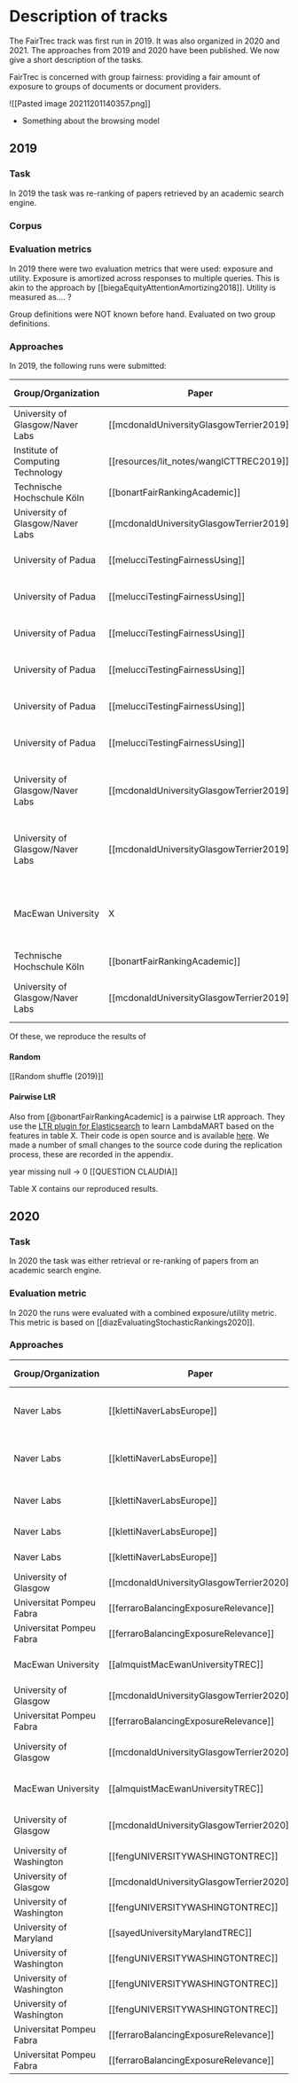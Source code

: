 # Description of tracks
The FairTrec track was first run in 2019. It was also organized in 2020 and 2021. The approaches from 2019 and 2020 have been published. We now give a short description of the tasks.

FairTrec is concerned with group fairness: providing a fair amount of exposure to groups of documents or document providers.

![[Pasted image 20211201140357.png]]


- Something about the browsing model

## 2019
### Task
In 2019 the task was re-ranking of papers retrieved by an academic search engine. 

### Corpus

### Evaluation metrics
In 2019 there were two evaluation metrics that were used: exposure and utility. Exposure is amortized across responses to multiple queries. This is akin to the approach by [[biegaEquityAttentionAmortizing2018]].
Utility is measured as.... ?

Group definitions were NOT known before hand.
Evaluated on two group definitions.

### Approaches
In 2019, the following runs were submitted:

| Group/Organization                | Paper                                    | Run name        | Utility | Fairness (H) | Fairness (IMF) | Total (H) | Total (IMF) | Approach category | Engine            | Approach                                                                                                                                                                       |
| --------------------------------- | ---------------------------------------- | --------------- | ------- | ------------ | -------------- | --------- | ----------- | ----------------- | ----------------- | ------------------------------------------------------------------------------------------------------------------------------------------------------------------------------ |
| University of Glasgow/Naver Labs  | [[mcdonaldUniversityGlasgowTerrier2019]] | uognleDivAAsp   | 0.5612  | 0.0585       | 0.0059         | 1.5027    | 1.5553      | Diversification   | Terrier 5.2       | DPH (Divergence from Randomness) + diversification with xQuaD                                                                                                                  |
| Institute of Computing Technology | [[resources/lit_notes/wangICTTREC2019]]  | first           | 0.5507  | 0.0456       | 0.0428         | 1.5051    | 1.5079      | Greedy            | MongoDB           | Sort by relevance with BERT, greedy swapping for fairness                                                                                                                      |
| Technische Hochschule Köln        | [[bonartFairRankingAcademic]]            | fair_random     | 0.5476  | 0.0405       | 0.0326         | 1.5071    | 1.515       | Random            | ES                | Random shuffle                                                                                                                                                                 |
| University of Glasgow/Naver Labs  | [[mcdonaldUniversityGlasgowTerrier2019]] | uognleDivAJc    | 0.5544  | 0.0449       | 0.0352         | 1.5095    | 1.5192      | Diversification   | Terrier 5.2       | DPH (Divergence from Randomness) + diversification with xQuaD                                                                                                                  |
| University of Padua               | [[melucciTestingFairnessUsing]]          | QUARTZ-e0.00500 | 0.6239  | 0.1112       | 0.0191         | 1.5127    | 1.6048      | Term weighting    | ES                | BM25 scores on abstract, title, entities + logarithm over distribution of relevant/irrelevant docs                                                                             |
| University of Padua               | [[melucciTestingFairnessUsing]]          | QUARTZ-e0.00200 | 0.6230  | 0.1071       | 0.0348         | 1.5159    | 1.5882      | Term weighting    | ES                | BM25 scores on abstract, title, entities + logarithm over distribution of relevant/irrelevant docs                                                                             |
| University of Padua               | [[melucciTestingFairnessUsing]]          | QUARTZ-e0.00100 | 0.6228  | 0.1068       | 0.0347         | 1.516     | 1.5881      | Term weighting    | ES                | BM25 scores on abstract, title, entities + logarithm over distribution of relevant/irrelevant docs                                                                             |
| University of Padua               | [[melucciTestingFairnessUsing]]          | QUARTZ-e0.01000 | 0.6273  | 0.1097       | 0.0198         | 1.5176    | 1.6075      | Term weighting    | ES                | BM25 scores on abstract, title, entities + logarithm over distribution of relevant/irrelevant docs                                                                             |
| University of Padua               | [[melucciTestingFairnessUsing]]          | QUARTZ-e0.00010 | 0.6241  | 0.1059       | 0.0330         | 1.5182    | 1.5911      | Term weighting    | ES                | BM25 scores on abstract, title, entities + logarithm over distribution of relevant/irrelevant docs                                                                             |
| University of Padua               | [[melucciTestingFairnessUsing]]          | QUARTZ-e0.00001 | 0.6247  | 0.1036       | 0.0332         | 1.5211    | 1.5915      | Term weighting    | ES                | BM25 scores on abstract, title, entities + logarithm over distribution of relevant/irrelevant docs                                                                             |
| University of Glasgow/Naver Labs  | [[mcdonaldUniversityGlasgowTerrier2019]] | ugonleSgbrUtil  | 0.6151  | 0.0482       | 0.0649         | 1.5669    | 1.5502      | Greedy            | Terrier 5.2       | uognleMaxUtil + pre-ordering based on previously received exposure + brute force re-ranking based on utility and exposure discrepancy                                          |
| University of Glasgow/Naver Labs  | [[mcdonaldUniversityGlasgowTerrier2019]] | uognleSgbrFair  | 0.6151  | 0.0482       | 0.0649         | 1.5669    | 1.5502      | Greedy            | Terrier 5.2       | uognleMaxUtil + pre-ordering based on previously received exposure + brute force re-ranking based on utility and exposure discrepancy                                          |
| MacEwan University                | X                                        | MacEwanBase     | 0.6194  | 0.0476       | 0.0770         | 1.5718    | 1.5424      | Term weighting    | SOLR (presumably) | "an approach where the final ranking is a weighted merge of search results for different fields; weights are adjusted throughout the sequence" ([[biegaOverviewTREC20192020]]) |
| Technische Hochschule Köln        | [[bonartFairRankingAcademic]]            | fair_LambdaMART | 0.6599  | 0.0855       | 0.0741         | 1.5744    | 1.5858      | Pairwise          | ES                | Lambdamart trained on 10 features, no specific fairness                                                                                                                        |
| University of Glasgow/Naver Labs  | [[mcdonaldUniversityGlasgowTerrier2019]] | uognleMaxUtil   | 0.6741  | 0.0656       | 0.0799         | 1.6085    | 1.5942      | Term weighting    | Terrier 5.2       | DPH (Divergence from Randomness) with query expansion + LM with Dirichlet smoothing on TITLE, no fairness                                                                      |

Of these, we reproduce the results of 

#### Random
[[Random shuffle (2019)]]

#### Pairwise LtR
Also from [@bonartFairRankingAcademic] is a pairwise LtR approach. They use the [LTR plugin for Elasticsearch](https://elasticsearch-learning-to-rank.readthedocs.io/en/latest/) to learn LambdaMART based on the features in table X. Their code is open source and is available [here](). We made a number of small changes to the source code during the replication process, these are recorded in the appendix.

year missing null -> 0 [[QUESTION CLAUDIA]]



Table X contains our reproduced results.

## 2020
### Task
In 2020 the task was either retrieval or re-ranking of papers from an academic search engine.

### Evaluation metric
In 2020 the runs were evaluated with a combined exposure/utility metric. This metric is based on [[diazEvaluatingStochasticRankings2020]].

### Approaches

| Group/Organization       | Paper                                    | Run name        | Disparity | Approach category     | Engine      | Approach                                                                                                                                                                             |
| ------------------------ | ---------------------------------------- | --------------- | --------- | --------------------- | ----------- | ------------------------------------------------------------------------------------------------------------------------------------------------------------------------------------ |
| Naver Labs               | [[klettiNaverLabsEurope]]                | NLE_META_9_1    | 0.428     | Term weighting        | ❓          | Linear combo BM25/word embedding combined with metadata (recency, citations) with Gradient-Boosted Tree Classifier + controller correcting for too little/too much exposure thus far |
| Naver Labs               | [[klettiNaverLabsEurope]]                | NLE_META_99_1   | 0.429     | Term weighting        | ❓          | Linear combo BM25/word embedding combined with metadata (recency, citations) with Gradient-Boosted Tree Classifier + controller correcting for too little/too much exposure thus far |
| Naver Labs               | [[klettiNaverLabsEurope]]                | NLE_META_PKL    | 0.433     | Plackett-Luce sampler | ❓          | Plackett-Luce sampler                                                                                                                                                                |
| Naver Labs               | [[klettiNaverLabsEurope]]                | NLE_TEXT_9_1    | 0.438     | Controller            | ❓          | Linear combo BM25/word embedding + controller correcting for too little/too much exposure thus far                                                                                   |
| Naver Labs               | [[klettiNaverLabsEurope]]                | NLE_TEXT_99_1   | 0.442     | Controller            | ❓          | Linear combo BM25/word embedding + controller correcting for too little/too much exposure thus far                                                                                   |
| University of Glasgow    | [[mcdonaldUniversityGlasgowTerrier2020]] | UoGTrBComFu     | 0.475     | Data fusion           | Terrier 5.2 | Groups based on citation links, data fusion approach                                                                                                                                 |
| Universitat Pompeu Fabra | [[ferraroBalancingExposureRelevance]]    | LM-rel-groups   | 0.580     | Pairwise              | ES          | Lambdamart + randomization and groups based on collaboration graph                                                                                                                   |
| Universitat Pompeu Fabra | [[ferraroBalancingExposureRelevance]]    | LM-relevance    | 0.601     | Pairwise              | ES          | Lambdamart + randomization                                                                                                                                                           |
| MacEwan University       | [[almquistMacEwanUniversityTREC]]        | MacEwan-base    | 0.722     | Term weighting        | SOLR        | BM25 of abstract and title combined with SMART ann weighting scheme [[resources/lit_notes/shawCombinationMultipleSearches]]                                                          |
| University of Glasgow    | [[mcdonaldUniversityGlasgowTerrier2020]] | UoGTrComRel     | 0.798     | Dissimilarity         | Terrier 5.2 | Groups based on citation links, linear combination of DPH (no COLBERT), representativeness, dissimilarity                                                                            |
| Universitat Pompeu Fabra | [[ferraroBalancingExposureRelevance]]    | LM-relev-year   | 0.811     |                       | ES          | ❓                                                                                                                                                                                   |
| University of Glasgow    | [[mcdonaldUniversityGlasgowTerrier2020]] | UoGTrBComRel    | 0.832     | Dissimilarity         | Terrier 5.2 | Groups based on citation links, include documents based on linear combo relevance, representativeness and dissimilarity                                                              |
| MacEwan University       | [[almquistMacEwanUniversityTREC]]        | MacEwan-norm    | 0.850     | Term weighting        | SOLR        | Normalized BM25 of abstract and title combined with SMART ann weighting scheme [[resources/lit_notes/shawCombinationMultipleSearches]]                                               |
| University of Glasgow    | [[mcdonaldUniversityGlasgowTerrier2020]] | UoGTrBComPro    | 0.851     | Dissimilarity         | Terrier 5.2 | Groups based on citation links, include documents based on linear combo relevance and representativeness time dissimilarity                                                          |
| University of Washington | [[fengUNIVERSITYWASHINGTONTREC]]         | UW_bm25         | 0.875     | Term weighting        | DynamoDB    | BM25 for relevance                                                                                                                                                                   |
| University of Glasgow    | [[mcdonaldUniversityGlasgowTerrier2020]] | UoGTrBRel       | 0.886     | Term weighting        | Terrier 5.2 | DPH and COLBERT + no fairness                                                                                                                                                        |
| University of Washington | [[fengUNIVERSITYWASHINGTONTREC]]         | UW_Kr_r60g20c20 | 0.895     | Cost function         | DynamoDB    | Extract author gender with genderize, location with multi-step process, select documents based on cost function                                                                      |
| University of Maryland   | [[sayedUniversityMarylandTREC]]          | umd_relfair_ltr | 0.907     | Listwise              | ES          | Objective function combined rel + entropy-based fairness, use to train listwise ltr (coordinate ascent)                                                                              |
| University of Washington | [[fengUNIVERSITYWASHINGTONTREC]]         | UW_Kr_r25g25c50 | 0.916     | Cost function         | DynamoDB    | Relevance, gender, country                                                                                                                                                           |
| University of Washington | [[fengUNIVERSITYWASHINGTONTREC]]         | UW_Kr_r0g0c100  | 0.948     | Cost function         | DynamoDB    | Cost function only looks at country                                                                                                                                                  |
| University of Washington | [[fengUNIVERSITYWASHINGTONTREC]]         | UW_Kr_r0g100c0  | 0.999     | Cost function         | DynamoDB    | Cost function only looks at gender                                                                                                                                                   |
| Universitat Pompeu Fabra | [[ferraroBalancingExposureRelevance]]    | LM-rel-year-100 | 1.046     |                       | ES          | ❓                                                                                                                                                                                   |
| Universitat Pompeu Fabra | [[ferraroBalancingExposureRelevance]]    | Deltr-gammas    | 1.067     | Listwise              | ES          | DELTR trained on H-class with $\gamma=0,1$, linear combination of scores                                                                                                             |